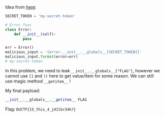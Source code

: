 Idea from [here](https://blog.techbridge.cc/2019/05/03/how-to-use-python-string-format-method/):

```python
SECRET_TOKEN = 'my-secret-token'

# Error func
class Error:
    def __init__(self):
        pass

err = Error()
malicious_input = '{error.__init__.__globals__[SECRET_TOKEN]}'
malicious_input.format(error=err)
# my-secret-token
```

In this problem, we need to leak `__init__.__globals__["FLAG"]`, however we cannot use `[]` and `()` here to get value/item for some reason. We can still use magic method `__getitem__` !

My final payload:

```python
__init__.__globals__.__getitem__ FLAG
```

Flag: `DUCTF{15_this_4_j41lbr34k?}`